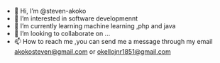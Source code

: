 - 👋 Hi, I’m @steven-akoko
- 👀 I’m interested in  software developmennt
- 🌱 I’m currently learning machine learning ,php and java
- 💞️ I’m looking to collaborate on ...
- 📫 How to reach me ,you can send me a message through my email akokosteven@gmail.com or okellojnr1851@gmail.com

<!---
steven-akoko/steven-akoko is a ✨ special ✨ repository because its `README.md` (this file) appears on your GitHub profile.
You can click the Preview link to take a look at your changes.
--->
